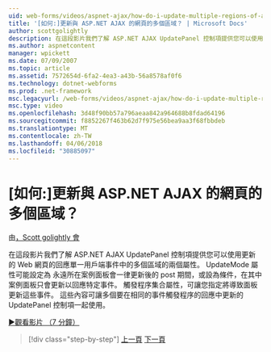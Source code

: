 ```yaml
---
uid: web-forms/videos/aspnet-ajax/how-do-i-update-multiple-regions-of-a-page-with-aspnet-ajax
title: '[如何:]更新與 ASP.NET AJAX 的網頁的多個區域？ | Microsoft Docs'
author: scottgolightly
description: 在這段影片我們了解 ASP.NET AJAX UpdatePanel 控制項提供您可以使用更新的 Web 網頁 respons 中的多個區域的兩個屬性...
ms.author: aspnetcontent
manager: wpickett
ms.date: 07/09/2007
ms.topic: article
ms.assetid: 7572654d-6fa2-4ea3-a43b-56a8578af0f6
ms.technology: dotnet-webforms
ms.prod: .net-framework
msc.legacyurl: /web-forms/videos/aspnet-ajax/how-do-i-update-multiple-regions-of-a-page-with-aspnet-ajax
msc.type: video
ms.openlocfilehash: 3d48f90bb57a796aeaa842a964688b8fdad64196
ms.sourcegitcommit: f8852267f463b62d7f975e56bea9aa3f68fbbdeb
ms.translationtype: MT
ms.contentlocale: zh-TW
ms.lasthandoff: 04/06/2018
ms.locfileid: "30885097"
---
```

<a name="how-do-i-update-multiple-regions-of-a-page-with-aspnet-ajax"></a>[如何:]更新與 ASP.NET AJAX 的網頁的多個區域？
====================
由[，Scott golightly 會](https://github.com/scottgolightly)

在這段影片我們了解 ASP.NET AJAX UpdatePanel 控制項提供您可以使用更新的 Web 網頁的回應單一用戶端事件中的多個區域的兩個屬性。 UpdateMode 屬性可能設定為 永遠所在案例面板會一律更新後的 post 期間，或設為條件，在其中案例面板只會更新以回應特定事件。 觸發程序集合屬性，可讓您指定將導致面板更新這些事件。 這些內容可讓多個要在相同的事件觸發程序的回應中更新的 UpdatePanel 控制項一起使用。

[&#9654;觀看影片 （7 分鐘）](https://channel9.msdn.com/Blogs/ASP-NET-Site-Videos/how-do-i-update-multiple-regions-of-a-page-with-aspnet-ajax)

> [!div class="step-by-step"]
> [上一頁](how-do-i-implement-the-ajax-after-processing-pattern.md)
> [下一頁](how-do-i-choose-between-methods-of-ajax-page-updates.md)
